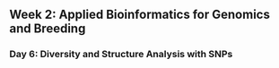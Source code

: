 ## Week 2: Applied Bioinformatics for Genomics and Breeding

### Day 6: Diversity and Structure Analysis with SNPs


